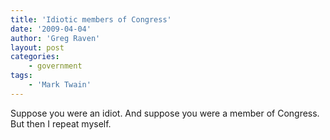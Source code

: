 ```yaml
---
title: 'Idiotic members of Congress'
date: '2009-04-04'
author: 'Greg Raven'
layout: post
categories:
    - government
tags:
    - 'Mark Twain'
---
```


Suppose you were an idiot. And suppose you were a member of Congress. But then I repeat myself.